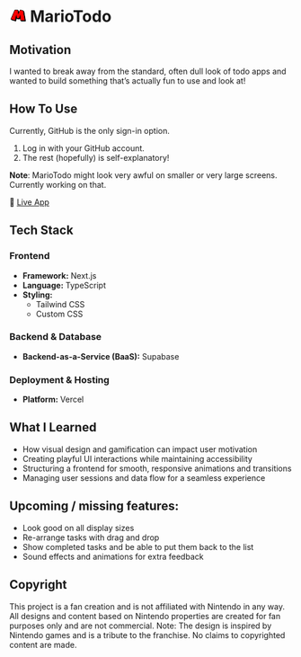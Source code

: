 # <img src="public/M.png" width="30"> MarioTodo

## Motivation

I wanted to break away from the standard, often dull look of todo apps and wanted to build something that’s actually fun to use and look at!

## How To Use

Currently, GitHub is the only sign-in option.

1. Log in with your GitHub account.
2. The rest (hopefully) is self-explanatory!

**Note**: MarioTodo might look very awful on smaller or very large screens. Currently working on that.

🔗 [Live App](https://todo-list-six-puce.vercel.app/)

## Tech Stack

### Frontend
*   **Framework:** Next.js
*   **Language:** TypeScript
*   **Styling:**
    *   Tailwind CSS
    *   Custom CSS

### Backend & Database
*   **Backend-as-a-Service (BaaS):** Supabase

### Deployment & Hosting
*   **Platform:** Vercel

## What I Learned

- How visual design and gamification can impact user motivation  
- Creating playful UI interactions while maintaining accessibility  
- Structuring a frontend for smooth, responsive animations and transitions  
- Managing user sessions and data flow for a seamless experience  

## Upcoming / missing features:
- Look good on all display sizes
- Re-arrange tasks with drag and drop
- Show completed tasks and be able to put them back to the list 
- Sound effects and animations for extra feedback  

## Copyright
This project is a fan creation and is not affiliated with Nintendo in any way. All designs and content based on Nintendo properties are created for fan purposes only and are not commercial. Note: The design is inspired by Nintendo games and is a tribute to the franchise. No claims to copyrighted content are made.
